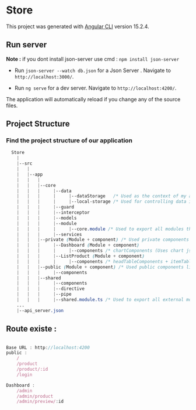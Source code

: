 # Store

This project was generated with [Angular CLI](https://github.com/angular/angular-cli) version 15.2.4.

## Run server

**Note :** if you dont install json-server use cmd : `npm install json-server`

* Run `json-server --watch db.json` for a Json Server . Navigate to `http://localhost:3000/`.

* Run `ng serve` for a dev server. Navigate to `http://localhost:4200/`.

 The application will automatically reload if you change any of the source files.

## Project Structure

### Find the project structure of our application

```css
  Store
    |
    |--src
    |   |
    |   |--app 
    |   |   |
    |   |   |--core
    |   |   |     |--data
    |   |   |     |     |--dataStorage   /* Used as the context of my application */
    |   |   |     |     |--local-storage /* Used for controlling data in local storage */
    |   |   |     |--guard
    |   |   |     |--interceptor
    |   |   |     |--models
    |   |   |     |--module
    |   |   |     |     |--core.module /* Used to export all modules that are used at the start of the application */
    |   |   |     |--services
    |   |   |--private (Module + component) /* Used private components like layout */
    |   |   |     |--Dashboard (Module + component)
    |   |   |     |     |--components /* chartComponents (Uses chart js) */
    |   |   |     |--ListProduct (Module + component)
    |   |   |     |     |--components /* headTableComponents + itemTableComponents */
    |   |   |--public (Module + component) /* Used public components like layout */
    |   |   |     |--components
    |   |   |--shared
    |   |   |     |--components
    |   |   |     |--directive
    |   |   |     |--pipe
    |   |   |     |--shared.module.ts /* Used to export all external modules */
    ...
    |--api_server.json
```

## Route existe :

```ts

Base URL : http://localhost:4200
public : 
    /
    /product
    /product/:id
    /login  

Dashboard :
    /admin
    /admin/product
    /admin/preview/:id
```

